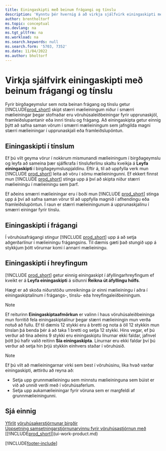 ```yaml
---
title: Einingaskipti með beinum frágangi og tínslu
description: 'Kynntu þér hvernig á að virkja sjálfvirk einingaskipti með beinum frágangi og tínslu ásamt því að einingaskipta í tínslum, frágangi, hreyfingum og fleira.'
author: brentholtorf
ms.topic: conceptual
ms.devlang: na
ms.tgt_pltfrm: na
ms.workload: na
ms.search.keywords: null
ms.search.form: '5703, 7352'
ms.date: 11/04/2022
ms.author: bholtorf
---
```

# <a name="enable-automatic-breaking-bulk-with-directed-put-away-and-pick"></a><a name="enable-automatic-breaking-bulk-with-directed-put-away-and-pick"></a><a name="enable-automatic-breaking-bulk-with-directed-put-away-and-pick"></a>Virkja sjálfvirk einingaskipti með beinum frágangi og tínslu

Fyrir birgðageymslur sem nota beinan frágang og tínslu getur [!INCLUDE[prod_short](includes/prod_short.md)] skipt stærri mælieiningum niður í smærri mælieiningar þegar stofnaðar eru vöruhúsaleiðbeiningar fyrir upprunaskjöl, framleiðslupantanir eða innri tínslu og frágang. Að einingaskipta getur einnig þýtt að safna saman vörum í smærri mælieiningum sem jafngilda magni stærri mælieiningar í upprunaskjali eða framleiðslupöntun.

## <a name="breakbulk-in-picks"></a><a name="breakbulk-in-picks"></a><a name="breakbulk-in-picks"></a>Einingaskipti í tínslum

Ef þú vilt geyma vörur í nokkrum mismunandi mælieiningum í birgðageymslu og leyfa að sameina þær sjálfkrafa í tínsluferlinu skaltu kveikja á **Leyfa einingaskipti** í birgðageymsluspjaldinu. Eftir á, til að uppfylla verk mun [!INCLUDE [prod_short](includes/prod_short.md)] leita að vöru í sömu mælieiningunni. Ef ekkert finnst mun [!INCLUDE [prod_short](includes/prod_short.md)] stinga upp á því að skipta niður stærri mælieiningu í mælieiningu sem þarf.  

Ef aðeins smærri mælieiningar eru í boði mun [!INCLUDE [prod_short](includes/prod_short.md)] stinga upp á því að safna saman vörur til að uppfylla magnið í afhendingu eða framleiðslupöntun. Í raun er stærri mælieiningunum á upprunaskjalinu í smærri einingar fyrir tínslu.  

## <a name="breakbulk-in-put-aways"></a><a name="breakbulk-in-put-aways"></a><a name="breakbulk-in-put-aways"></a>Einingaskipti í frágangi

Í vöruhúsafrágangi stingur [!INCLUDE [prod_short](includes/prod_short.md)] upp á að setja aðgerðarlínur í mælieiningu frágangsins. Til dæmis gæti það stungið upp á stykkjum þótt vörurnar komi í annarri mælieiningu.  

## <a name="breakbulk-in-movements"></a><a name="breakbulk-in-movements"></a><a name="breakbulk-in-movements"></a>Einingaskipti í hreyfingum

[!INCLUDE [prod_short](includes/prod_short.md)] getur einnig einingaskipt í áfyllingarhreyfingum ef kveikt er á **Leyfa einingaskipti** á síðunni **Reikna út áfyllingu hólfs**.  

Hægt er að skoða niðurstöðu umreikninga úr einni mælieiningu í aðra í einingaskiptalínum í frágangs-, tínslu- eða hreyfingaleiðbeiningum.  

> [!NOTE]  
> Ef reiturinn **Einingaskiptaafmörkun** er valinn í haus vöruhúsaleiðbeininga mun forritið fela einingaskiptalínur þegar stærri mælieiningin mun verða notuð að fullu. Ef til dæmis 12 stykki eru á bretti og nota á öll 12 stykkin mun tínslan þá benda þér á að taka 1 bretti og setja 12 stykki. Hins vegar, ef þú verður að tína aðeins 9 stykki eru einingaskiptu línurnar ekki faldar, jafnvel þótt þú hafir valið reitinn **Sía einingaskipta**. Línurnar eru ekki faldar því þú verður að setja hin þrjú stykkin einhvers staðar í vöruhúsið.  

> [!NOTE]  
> Ef þú vilt að mælieiningarnar virki sem best í vöruhúsinu, líka hvað varðar einingaskipti, ættirðu að reyna að:  
>
> - Setja upp grunnmælieiningu sem minnstu mælieininguna sem búist er við að unnið verði með í vöruhúsaferlum.  
> - Setja upp aukamælieiningar fyrir vöruna sem er margfeldi af grunnmælieiningunni.  

## <a name="see-also"></a><a name="see-also"></a><a name="see-also"></a>Sjá einnig

[Yfirlit](design-details-warehouse-management.md)
[vöruhúsakerstjórnunar birgðir](inventory-manage-inventory.md)  
[Uppsetning samsetningarstjórnunarvinnu fyrir vöruhúsastjórnun](warehouse-setup-warehouse.md)[
 með](assembly-assemble-items.md)
[[!INCLUDE[prod_short](includes/prod_short.md)]](ui-work-product.md)  


[!INCLUDE[footer-include](includes/footer-banner.md)]
